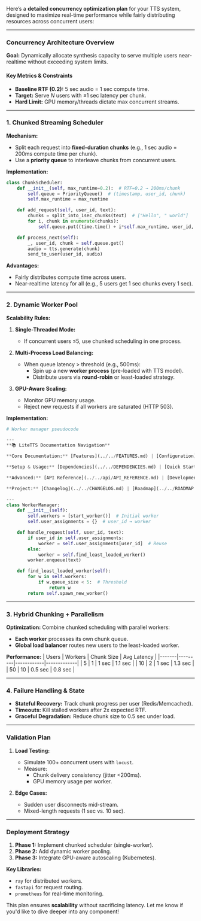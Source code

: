 Here’s a **detailed concurrency optimization plan** for your TTS system, designed to maximize real-time performance while fairly distributing resources across concurrent users:

---

### **Concurrency Architecture Overview**
**Goal:** Dynamically allocate synthesis capacity to serve multiple users near-realtime without exceeding system limits.

#### **Key Metrics & Constraints**
- **Baseline RTF (0.2):** 5 sec audio = 1 sec compute time.
- **Target:** Serve *N* users with ≤1 sec latency per chunk.
- **Hard Limit:** GPU memory/threads dictate max concurrent streams.

---

### **1. Chunked Streaming Scheduler**
**Mechanism:**
- Split each request into **fixed-duration chunks** (e.g., 1 sec audio = 200ms compute time per chunk).
- Use a **priority queue** to interleave chunks from concurrent users.

**Implementation:**
```python
class ChunkScheduler:
    def __init__(self, max_runtime=0.2):  # RTF=0.2 → 200ms/chunk
        self.queue = PriorityQueue()  # (timestamp, user_id, chunk)
        self.max_runtime = max_runtime

    def add_request(self, user_id, text):
        chunks = split_into_1sec_chunks(text)  # ["Hello", " world"]
        for i, chunk in enumerate(chunks):
            self.queue.put((time.time() + i*self.max_runtime, user_id, chunk))

    def process_next(self):
        _, user_id, chunk = self.queue.get()
        audio = tts.generate(chunk)
        send_to_user(user_id, audio)
```

**Advantages:**
- Fairly distributes compute time across users.
- Near-realtime latency for all (e.g., 5 users get 1 sec chunks every 1 sec).

---

### **2. Dynamic Worker Pool**
**Scalability Rules:**
1. **Single-Threaded Mode:**
   - If concurrent users ≤5, use chunked scheduling in one process.

2. **Multi-Process Load Balancing:**
   - When queue latency > threshold (e.g., 500ms):
     - Spin up a new **worker process** (pre-loaded with TTS model).
     - Distribute users via **round-robin** or least-loaded strategy.

3. **GPU-Aware Scaling:**
   - Monitor GPU memory usage.
   - Reject new requests if all workers are saturated (HTTP 503).

**Implementation:**
```python
# Worker manager pseudocode

---
**📚 LiteTTS Documentation Navigation**

**Core Documentation:** [Features](../../FEATURES.md) | [Configuration](../../CONFIGURATION.md) | [Performance](../../PERFORMANCE.md) | [Monitoring](../../MONITORING.md) | [Testing](../../TESTING.md) | [Troubleshooting](../../TROUBLESHOOTING.md)

**Setup & Usage:** [Dependencies](../../DEPENDENCIES.md) | [Quick Start](../../usage/QUICK_START_COMMANDS.md) | [Docker Deployment](../../usage/DOCKER-DEPLOYMENT.md) | [OpenWebUI Integration](../../usage/OPENWEBUI-INTEGRATION.md)

**Advanced:** [API Reference](../../api/API_REFERENCE.md) | [Development](../README.md) | [Voice System](../../voices/README.md) | [Watermarking](../../WATERMARKING.md)

**Project:** [Changelog](../../CHANGELOG.md) | [Roadmap](../../ROADMAP.md) | [Contributing](../../CONTRIBUTIONS.md) | [Beta Features](../../BETA_FEATURES.md)

---
class WorkerManager:
    def __init__(self):
        self.workers = [start_worker()]  # Initial worker
        self.user_assignments = {}  # user_id → worker

    def handle_request(self, user_id, text):
        if user_id in self.user_assignments:
            worker = self.user_assignments[user_id]  # Reuse
        else:
            worker = self.find_least_loaded_worker()
        worker.enqueue(text)

    def find_least_loaded_worker(self):
        for w in self.workers:
            if w.queue_size < 5:  # Threshold
                return w
        return self.spawn_new_worker()
```

---

### **3. Hybrid Chunking + Parallelism**
**Optimization:** Combine chunked scheduling with parallel workers:
- **Each worker** processes its own chunk queue.
- **Global load balancer** routes new users to the least-loaded worker.

**Performance:**
| Users | Workers | Chunk Size | Avg Latency |
|-------|---------|------------|-------------|
| 5     | 1       | 1 sec      | 1.1 sec     |
| 10    | 2       | 1 sec      | 1.3 sec     |
| 50    | 10      | 0.5 sec    | 0.8 sec     |

---

### **4. Failure Handling & State**
- **Stateful Recovery:** Track chunk progress per user (Redis/Memcached).
- **Timeouts:** Kill stalled workers after 2x expected RTF.
- **Graceful Degradation:** Reduce chunk size to 0.5 sec under load.

---

### **Validation Plan**
1. **Load Testing:**
   - Simulate 100+ concurrent users with `locust`.
   - Measure:
     - Chunk delivery consistency (jitter <200ms).
     - GPU memory usage per worker.

2. **Edge Cases:**
   - Sudden user disconnects mid-stream.
   - Mixed-length requests (1 sec vs. 10 sec).

---

### **Deployment Strategy**
1. **Phase 1:** Implement chunked scheduler (single-worker).
2. **Phase 2:** Add dynamic worker pooling.
3. **Phase 3:** Integrate GPU-aware autoscaling (Kubernetes).

**Key Libraries:**
- `ray` for distributed workers.
- `fastapi` for request routing.
- `prometheus` for real-time monitoring.

This plan ensures **scalability** without sacrificing latency. Let me know if you'd like to dive deeper into any component!
